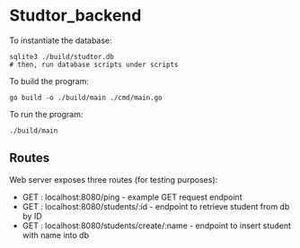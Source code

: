 # Studtor_backend

To instantiate the database:
```
sqlite3 ./build/studtor.db
# then, run database scripts under scripts
```

To build the program:
```
go build -o ./build/main ./cmd/main.go
```

To run the program:
```
./build/main
```

## Routes
Web server exposes three routes (for testing purposes):
- GET : localhost:8080/ping - example GET request endpoint
- GET : localhost:8080/students/:id - endpoint to retrieve student from db by ID
- GET : localhost:8080/students/create/:name - endpoint to insert student with name into db

